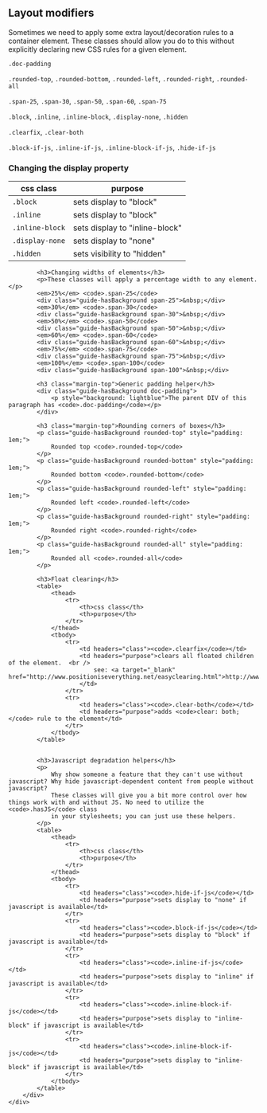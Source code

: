 
<div class="doc-content">
	<div class="line-gutters">
		<div class="unit size1of3">
			<h2>Layout modifiers</h2>
			<p>Sometimes we need to apply some extra layout/decoration rules to a container element. These classes should allow you do to this without explicitly declaring new CSS rules for a given element.</p>
			<p>
				 <code>.doc-padding</code>
			</p>
			<p>
				 <code>.rounded-top</code>, <code>.rounded-bottom</code>, <code>.rounded-left</code>, <code>.rounded-right</code>, <code>.rounded-all</code>
			</p>
			<p>
				 <code>.span-25</code>, <code>.span-30</code>, <code>.span-50</code>, <code>.span-60</code>, <code>.span-75</code>
			</p>
			<p>
				 <code>.block</code>, <code>.inline</code>, <code>.inline-block</code>, <code>.display-none</code>, <code>.hidden</code>
			</p>
			<p>
				 <code>.clearfix</code>, <code>.clear-both</code>
			</p>
			<p>
				 <code>.block-if-js</code>, <code>.inline-if-js</code>, <code>.inline-block-if-js</code>, <code>.hide-if-js</code>
			</p>
		</div>
		<div class="unit lastUnit">
			<h3>Changing the display property</h3>
            <table> 
                <thead>
                    <tr>
                        <th>css class</th>
                        <th>purpose</th>
                    </tr>
                </thead>
                <tbody>
                    <tr>
                        <td headers="class"><code>.block</code></td>
                        <td headers="purpose">sets display to "block"</td>
                    </tr>
                    <tr>
                        <td headers="class"><code>.inline</code></td>
                        <td headers="purpose">sets display to "block"</td>
                    </tr>
                    <tr>
                        <td headers="class"><code>.inline-block</code></td>
                        <td headers="purpose">sets display to "inline-block"</td>
                    </tr>
                    <tr>
                        <td headers="class"><code>.display-none</code></td>
                        <td headers="purpose">sets display to "none"</td>
                    </tr>
                    <tr>
                        <td headers="class"><code>.hidden</code></td>
                        <td headers="purpose">sets visibility to "hidden"</td>
                    </tr>
                </tbody>
            </table>

			<h3>Changing widths of elements</h3>
			<p>These classes will apply a percentage width to any element.</p>
			<em>25%</em> <code>.span-25</code>
			<div class="guide-hasBackground span-25">&nbsp;</div>
			<em>30%</em> <code>.span-30</code>
			<div class="guide-hasBackground span-30">&nbsp;</div>
			<em>50%</em> <code>.span-50</code>
			<div class="guide-hasBackground span-50">&nbsp;</div>
			<em>60%</em> <code>.span-60</code>
			<div class="guide-hasBackground span-60">&nbsp;</div>
			<em>75%</em> <code>.span-75</code>
			<div class="guide-hasBackground span-75">&nbsp;</div>
			<em>100%</em> <code>.span-100</code>
			<div class="guide-hasBackground span-100">&nbsp;</div>

			<h3 class="margin-top">Generic padding helper</h3>
			<div class="guide-hasBackground doc-padding">
				<p style="background: lightblue">The parent DIV of this paragraph has <code>.doc-padding</code></p>
			</div>
			
			<h3 class="margin-top">Rounding corners of boxes</h3>
			<p class="guide-hasBackground rounded-top" style="padding: 1em;">
				Rounded top <code>.rounded-top</code>
			</p>
			<p class="guide-hasBackground rounded-bottom" style="padding: 1em;">
				Rounded bottom <code>.rounded-bottom</code>
			</p>
			<p class="guide-hasBackground rounded-left" style="padding: 1em;">
				Rounded left <code>.rounded-left</code>
			</p>
			<p class="guide-hasBackground rounded-right" style="padding: 1em;">
				Rounded right <code>.rounded-right</code>
			</p>
			<p class="guide-hasBackground rounded-all" style="padding: 1em;">
				Rounded all <code>.rounded-all</code>
			</p>

			<h3>Float clearing</h3>
            <table> 
                <thead>
                    <tr>
                        <th>css class</th>
                        <th>purpose</th>
                    </tr>
                </thead>
                <tbody>
                    <tr>
                        <td headers="class"><code>.clearfix</code></td>
                        <td headers="purpose">clears all floated children of the element.  <br />
                            see: <a target="_blank" href="http://www.positioniseverything.net/easyclearing.html">http://www.positioniseverything.net/easyclearing.html</a>
                        </td>
                    </tr>
                    <tr>
                        <td headers="class"><code>.clear-both</code></td>
                        <td headers="purpose">adds <code>clear: both;</code> rule to the element</td>
                    </tr>
                </tbody>
            </table>


			<h3>Javascript degradation helpers</h3>
            <p>
                Why show someone a feature that they can't use without javascript? Why hide javascript-dependent content from people without javascript? 
                These classes will give you a bit more control over how things work with and without JS. No need to utilize the <code>.hasJS</code> class
                in your stylesheets; you can just use these helpers.
            </p>
            <table> 
                <thead>
                    <tr>
                        <th>css class</th>
                        <th>purpose</th>
                    </tr>
                </thead>
                <tbody>
                    <tr>
                        <td headers="class"><code>.hide-if-js</code></td>
                        <td headers="purpose">sets display to "none" if javascript is available</td>
                    </tr>
                    <tr>
                        <td headers="class"><code>.block-if-js</code></td>
                        <td headers="purpose">sets display to "block" if javascript is available</td>
                    </tr>
                    <tr>
                        <td headers="class"><code>.inline-if-js</code></td>
                        <td headers="purpose">sets display to "inline" if javascript is available</td>
                    </tr>
                    <tr>
                        <td headers="class"><code>.inline-block-if-js</code></td>
                        <td headers="purpose">sets display to "inline-block" if javascript is available</td>
                    </tr>
                    <tr>
                        <td headers="class"><code>.inline-block-if-js</code></td>
                        <td headers="purpose">sets display to "inline-block" if javascript is available</td>
                    </tr>
                </tbody>
            </table>
		</div>
	</div>
</div>
